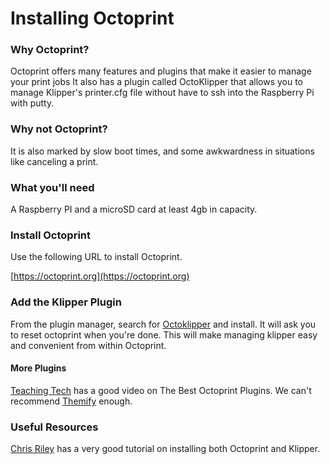 # Installing Octoprint

### Why Octoprint? 

Octoprint offers many features and plugins that make it easier to manage your print jobs It also has a plugin called OctoKlipper that allows you to manage Klipper's printer.cfg file without have to ssh into the Raspberry Pi with putty.

### Why not Octoprint?

It is also marked by slow boot times, and some awkwardness in situations like canceling a print.

### What you'll need

A Raspberry PI and a microSD card at least 4gb in capacity.

### Install Octoprint

Use the following URL to install Octoprint.

​[https://octoprint.org](https://octoprint.org)

### Add the Klipper Plugin

From the plugin manager, search for [Octoklipper](https://plugins.octoprint.org/plugins/klipper/) and install. It will ask you to reset octoprint when you're done. This will make managing klipper easy and  convenient from within Octoprint.

#### More Plugins

[Teaching Tech](https://www.youtube.com/watch?v=Zq1sFBgxy8o) has a good video on The Best Octoprint Plugins. We can't recommend [Themify](https://plugins.octoprint.org/plugins/themeify/) enough.

### Useful Resources

​[Chris Riley](https://www.youtube.com/watch?v=i_541iD5Bj0) has a very good tutorial on installing both Octoprint and Klipper.



